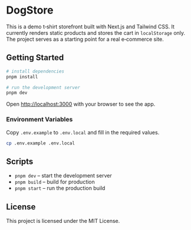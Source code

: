 # DogStore

This is a demo t‑shirt storefront built with Next.js and Tailwind CSS. It currently renders static products and stores the cart in `localStorage` only. The project serves as a starting point for a real e‑commerce site.

## Getting Started

```bash
# install dependencies
pnpm install

# run the development server
pnpm dev
```

Open [http://localhost:3000](http://localhost:3000) with your browser to see the app.

### Environment Variables

Copy `.env.example` to `.env.local` and fill in the required values.

```bash
cp .env.example .env.local
```

## Scripts

- `pnpm dev` – start the development server
- `pnpm build` – build for production
- `pnpm start` – run the production build

## License

This project is licensed under the MIT License.

